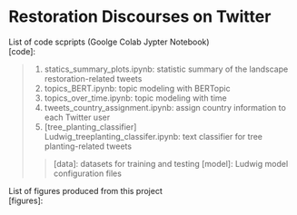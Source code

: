 # Restoration Discourses on Twitter
List of code scpripts (Goolge Colab Jypter Notebook)\
[code]:
> 1. statics_summary_plots.ipynb: statistic summary of the landscape restoration-related tweets
> 2. topics_BERT.ipynb: topic modeling with BERTopic
> 3. topics_over_time.ipynb: topic modeling with time
> 4. tweets_country_assignment.ipynb: assign country information to each Twitter user
> 5. [tree_planting_classifier]\
    Ludwig_treeplanting_classifer.ipynb: text classifier for tree planting-related tweets
  >> [data]: datasets for training and testing
  >> [model]: Ludwig model configuration files

List of figures produced from this project\
[figures]:
